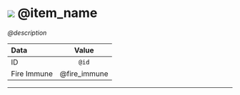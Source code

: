 # <img id="item-icon" src="mdi-wiki/images/items/@icon_src" /> @item_name

*@description*

|Data|Value|
|:-----|:-----:|
|ID|`@id`|
|Fire Immune|@fire_immune|

---
